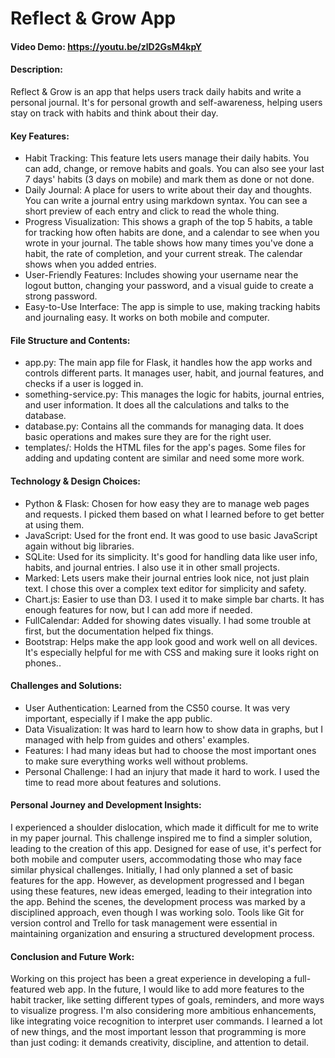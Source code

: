 # Reflect & Grow App
#### Video Demo: <https://youtu.be/zlD2GsM4kpY>
#### Description:

Reflect & Grow is an app that helps users track daily habits and write a personal journal. It's for personal growth and self-awareness, helping users stay on track with habits and think about their day.

#### Key Features:

- Habit Tracking: This feature lets users manage their daily habits. You can add, change, or remove habits and goals. You can also see your last 7 days' habits (3 days on mobile) and mark them as done or not done.
- Daily Journal:  A place for users to write about their day and thoughts. You can write a journal entry using markdown syntax. You can see a short preview of each entry and click to read the whole thing.
- Progress Visualization: This shows a graph of the top 5 habits, a table for tracking how often habits are done, and a calendar to see when you wrote in your journal. The table shows how many times you've done a habit, the rate of completion, and your current streak. The calendar shows when you added entries.
- User-Friendly Features: Includes showing your username near the logout button, changing your password, and a visual guide to create a strong password.
- Easy-to-Use Interface: The app is simple to use, making tracking habits and journaling easy. It works on both mobile and computer.

#### File Structure and Contents:

- app.py: The main app file for Flask, it handles how the app works and controls different parts. It manages user, habit, and journal features, and checks if a user is logged in.
- something-service.py: This manages the logic for habits, journal entries, and user information. It does all the calculations and talks to the database.
- database.py: Contains all the commands for managing data. It does basic operations and makes sure they are for the right user.
- templates/: Holds the HTML files for the app's pages. Some files for adding and updating content are similar and need some more work.

#### Technology & Design Choices:

- Python & Flask: Chosen for how easy they are to manage web pages and requests. I picked them based on what I learned before to get better at using them.
- JavaScript: Used for the front end. It was good to use basic JavaScript again without big libraries.
- SQLite: Used for its simplicity. It's good for handling data like user info, habits, and journal entries. I also use it in other small projects.
- Marked: Lets users make their journal entries look nice, not just plain text. I chose this over a complex text editor for simplicity and safety.
- Chart.js: Easier to use than D3. I used it to make simple bar charts. It has enough features for now, but I can add more if needed.
- FullCalendar: Added for showing dates visually. I had some trouble at first, but the documentation helped fix things.
- Bootstrap: Helps make the app look good and work well on all devices. It's especially helpful for me with CSS and making sure it looks right on phones..

#### Challenges and Solutions:

- User Authentication: Learned from the CS50 course. It was very important, especially if I make the app public.
- Data Visualization: It was hard to learn how to show data in graphs, but I managed with help from guides and others' examples.
- Features: I had many ideas but had to choose the most important ones to make sure everything works well without problems.
- Personal Challenge: I had an injury that made it hard to work. I used the time to read more about features and solutions.

#### Personal Journey and Development Insights:

I experienced a shoulder dislocation, which made it difficult for me to write in my paper journal. This challenge inspired me to find a simpler solution, leading to the creation of this app. Designed for ease of use, it's perfect for both mobile and computer users, accommodating those who may face similar physical challenges.
Initially, I had only planned a set of basic features for the app. However, as development progressed and I began using these features, new ideas emerged, leading to their integration into the app.
Behind the scenes, the development process was marked by a disciplined approach, even though I was working solo. Tools like Git for version control and Trello for task management were essential in maintaining organization and ensuring a structured development process.

#### Conclusion and Future Work:

Working on this project has been a great experience in developing a full-featured web app. In the future, I would like to add more features to the habit tracker, like setting different types of goals, reminders, and more ways to visualize progress. I'm also considering more ambitious enhancements, like integrating voice recognition to interpret user commands. I learned a lot of new things, and the most important lesson that programming is more than just coding:  it demands creativity, discipline, and attention to detail.
